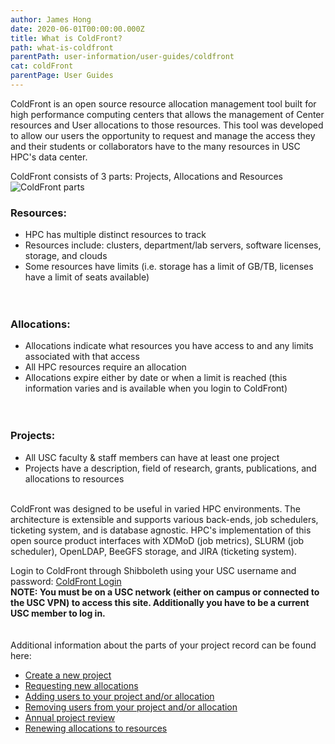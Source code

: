 ```yaml
---
author: James Hong
date: 2020-06-01T00:00:00.000Z
title: What is ColdFront?
path: what-is-coldfront
parentPath: user-information/user-guides/coldfront
cat: coldFront
parentPage: User Guides
---
```


ColdFront is an open source resource allocation management tool built for high performance computing centers that allows the management of Center resources and User allocations to those resources.  This tool was developed to allow our users the opportunity to request and manage the access they and their students or collaborators have to the many resources in USC HPC's data center.  

ColdFront consists of 3 parts: Projects, Allocations and Resources
![ColdFront parts](/images/coldfront_overview.png)


### Resources:
- HPC has multiple distinct resources to track
- Resources include: clusters, department/lab servers, software licenses, storage, and clouds
- Some resources have limits (i.e. storage has a limit of GB/TB, licenses have a limit of seats available)  
&nbsp;  
&nbsp;  
### Allocations:
- Allocations indicate what resources you have access to and any limits associated with that access
- All HPC resources require an allocation
- Allocations expire either by date or when a limit is reached (this information varies and is available when you login to ColdFront)  
&nbsp;  
&nbsp;  
### Projects:
- All USC faculty & staff members can have at least one project
- Projects have a description, field of research, grants, publications, and allocations to resources
&nbsp;  
&nbsp;  

ColdFront was designed to be useful in varied HPC environments.  The architecture is extensible and supports various back-ends, job schedulers, ticketing system, and is database agnostic.  HPC's implementation of this open source product interfaces with XDMoD (job metrics), SLURM (job scheduler), OpenLDAP, BeeGFS storage, and JIRA (ticketing system).

Login to ColdFront through Shibboleth using your USC username and password: [ColdFront Login](https://hpcaccount.usc.edu/)  
**NOTE:  You must be on a USC network (either on campus or connected to the USC VPN) to access this site.  Additionally you have to be a current USC member to log in.**
&nbsp;  
&nbsp;  
&nbsp;  
Additional information about the parts of your project record can be found here:
* [Create a new project](create-a-new-project)  
* [Requesting new allocations](request-new-allocation)
* [Adding users to your project and/or allocation](adding-users-to-project-or-allocation)
* [Removing users from your project and/or allocation](removing-users-from-project-or-allocation)
* [Annual project review](yearly-project-renewal)
* [Renewing allocations to resources](renew-allocation)
